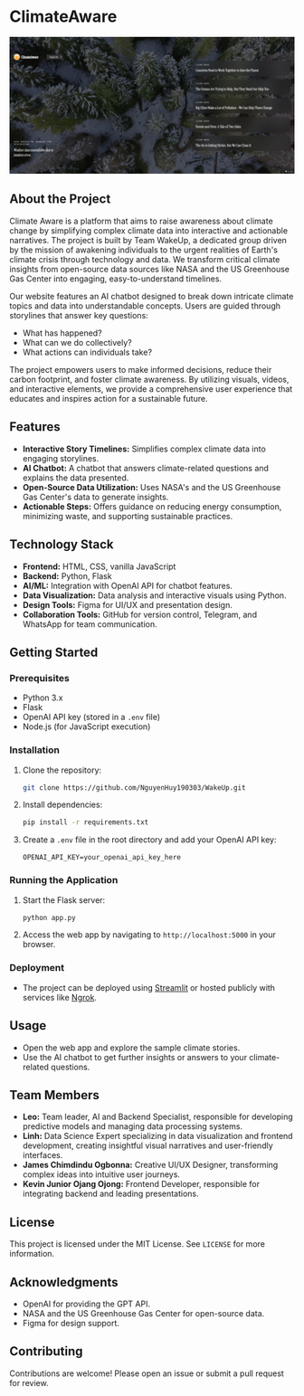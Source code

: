 # ClimateAware

![Team Website](https://github.com/NguyenHuy190303/NASA/blob/main/photo_2024-10-06_19-12-32.jpg)

## About the Project

Climate Aware is a platform that aims to raise awareness about climate change by simplifying complex climate data into interactive and actionable narratives. The project is built by Team WakeUp, a dedicated group driven by the mission of awakening individuals to the urgent realities of Earth's climate crisis through technology and data. We transform critical climate insights from open-source data sources like NASA and the US Greenhouse Gas Center into engaging, easy-to-understand timelines.

Our website features an AI chatbot designed to break down intricate climate topics and data into understandable concepts. Users are guided through storylines that answer key questions:
- What has happened?
- What can we do collectively?
- What actions can individuals take?

The project empowers users to make informed decisions, reduce their carbon footprint, and foster climate awareness. By utilizing visuals, videos, and interactive elements, we provide a comprehensive user experience that educates and inspires action for a sustainable future.

## Features
- **Interactive Story Timelines:** Simplifies complex climate data into engaging storylines.
- **AI Chatbot:** A chatbot that answers climate-related questions and explains the data presented.
- **Open-Source Data Utilization:** Uses NASA's and the US Greenhouse Gas Center's data to generate insights.
- **Actionable Steps:** Offers guidance on reducing energy consumption, minimizing waste, and supporting sustainable practices.

## Technology Stack
- **Frontend:** HTML, CSS, vanilla JavaScript
- **Backend:** Python, Flask
- **AI/ML:** Integration with OpenAI API for chatbot features.
- **Data Visualization:** Data analysis and interactive visuals using Python.
- **Design Tools:** Figma for UI/UX and presentation design.
- **Collaboration Tools:** GitHub for version control, Telegram, and WhatsApp for team communication.

## Getting Started

### Prerequisites
- Python 3.x
- Flask
- OpenAI API key (stored in a `.env` file)
- Node.js (for JavaScript execution)

### Installation
1. Clone the repository:
   ```sh
   git clone https://github.com/NguyenHuy190303/WakeUp.git
   ```
2. Install dependencies:
   ```sh
   pip install -r requirements.txt
   ```
3. Create a `.env` file in the root directory and add your OpenAI API key:
   ```env
   OPENAI_API_KEY=your_openai_api_key_here
   ```

### Running the Application
1. Start the Flask server:
   ```sh
   python app.py
   ```
2. Access the web app by navigating to `http://localhost:5000` in your browser.

### Deployment
- The project can be deployed using [Streamlit](https://streamlit.io/) or hosted publicly with services like [Ngrok](https://ngrok.com/).

## Usage
- Open the web app and explore the sample climate stories.
- Use the AI chatbot to get further insights or answers to your climate-related questions.

## Team Members
- **Leo:** Team leader, AI and Backend Specialist, responsible for developing predictive models and managing data processing systems.
- **Linh:** Data Science Expert specializing in data visualization and frontend development, creating insightful visual narratives and user-friendly interfaces.
- **James Chimdindu Ogbonna:** Creative UI/UX Designer, transforming complex ideas into intuitive user journeys.
- **Kevin Junior Ojang Ojong:** Frontend Developer, responsible for integrating backend and leading presentations.

## License
This project is licensed under the MIT License. See `LICENSE` for more information.

## Acknowledgments
- OpenAI for providing the GPT API.
- NASA and the US Greenhouse Gas Center for open-source data.
- Figma for design support.

## Contributing
Contributions are welcome! Please open an issue or submit a pull request for review.
